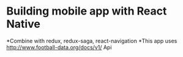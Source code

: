 # Building mobile app with React Native
 *Combine with redux, redux-saga, react-navigation
 *This app uses http://www.football-data.org/docs/v1/ Api 